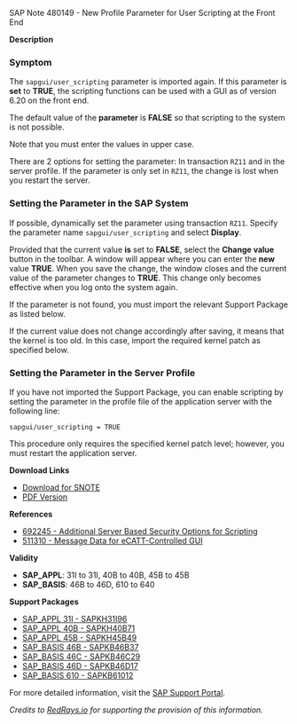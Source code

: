 SAP Note 480149 - New Profile Parameter for User Scripting at the Front End

**Description**

### Symptom
The `sapgui/user_scripting` parameter is imported again. If this parameter is **set** to **TRUE**, the scripting functions can be used with a GUI as of version 6.20 on the front end.

The default value of the **parameter** is **FALSE** so that scripting to the system is not possible.

Note that you must enter the values in upper case.

There are 2 options for setting the parameter: In transaction `RZ11` and in the server profile. If the parameter is only set in `RZ11`, the change is lost when you restart the server.

### Setting the Parameter in the SAP System
If possible, dynamically set the parameter using transaction `RZ11`. Specify the parameter name `sapgui/user_scripting` and select **Display**.

Provided that the current value **is** set to **FALSE**, select the **Change value** button in the toolbar. A window will appear where you can enter the **new** value **TRUE**. When you save the change, the window closes and the current value of the parameter changes to **TRUE**. This change only becomes effective when you log onto the system again.

If the parameter is not found, you must import the relevant Support Package as listed below.

If the current value does not change accordingly after saving, it means that the kernel is too old. In this case, import the required kernel patch as specified below.

### Setting the Parameter in the Server Profile
If you have not imported the Support Package, you can enable scripting by setting the parameter in the profile file of the application server with the following line:

```
sapgui/user_scripting = TRUE
```

This procedure only requires the specified kernel patch level; however, you must restart the application server.

**Download Links**
- [Download for SNOTE](https://notesdownloads.sap.com/note/0040000015146462017)
- [PDF Version](https://userapps.support.sap.com/sap/support/sfm/notes/print/0000480149?language=en-US&token=1F5DDE29133041A3C7328BBB8ED84490)

**References**
- [692245 - Additional Server Based Security Options for Scripting](https://me.sap.com/notes/692245)
- [511310 - Message Data for eCATT-Controlled GUI](https://me.sap.com/notes/511310)

**Validity**
- **SAP_APPL**: 31I to 31I, 40B to 40B, 45B to 45B
- **SAP_BASIS**: 46B to 46D, 610 to 640

**Support Packages**
- [SAP_APPL 31I - SAPKH31I96](https://me.sap.com/supportpackage/SAPKH31I96)
- [SAP_APPL 40B - SAPKH40B71](https://me.sap.com/supportpackage/SAPKH40B71)
- [SAP_APPL 45B - SAPKH45B49](https://me.sap.com/supportpackage/SAPKH45B49)
- [SAP_BASIS 46B - SAPKB46B37](https://me.sap.com/supportpackage/SAPKB46B37)
- [SAP_BASIS 46C - SAPKB46C29](https://me.sap.com/supportpackage/SAPKB46C29)
- [SAP_BASIS 46D - SAPKB46D17](https://me.sap.com/supportpackage/SAPKB46D17)
- [SAP_BASIS 610 - SAPKB61012](https://me.sap.com/supportpackage/SAPKB61012)

For more detailed information, visit the [SAP Support Portal](https://me.sap.com/).

*Credits to [RedRays.io](https://redrays.io) for supporting the provision of this information.*